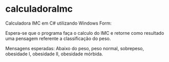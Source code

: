 # calculadoraImc
Calculadora IMC em C# utilizando Windows Form:

Espera-se que o programa faça o calculo do IMC e retorne como resultado uma pensagem referente a classificação do peso.

Mensagens esperadas: Abaixo do peso, peso normal, sobrepeso, obesidade I, obesidade II, obesidade mórbida.
